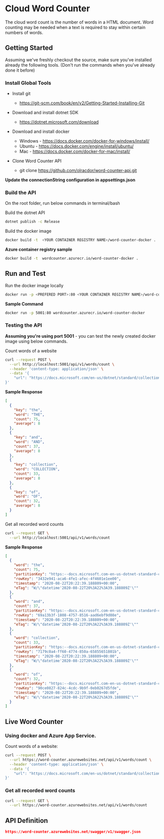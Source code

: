 # Cloud Word Counter

The cloud word count is the number of words in a HTML document. Word counting may be needed when a text is required to stay within certain numbers of words.

## Getting Started

Assuming we've freshly checkout the source, make sure you've installed
already the following tools. (Don't run the commands when you've already 
done it before)

### Install Global Tools

* Install git
    * https://git-scm.com/book/en/v2/Getting-Started-Installing-Git

* Download and install dotnet SDK
    * https://dotnet.microsoft.com/download

* Download and install docker 
    * Windows - https://docs.docker.com/docker-for-windows/install/
    * Ubuntu - https://docs.docker.com/engine/install/ubuntu/
    * Mac - https://docs.docker.com/docker-for-mac/install/

* Clone Word Counter API 
    * git clone https://github.com/olracdor/word-counter-api.git

**Update the connectionString configuration in appsettings.json**
    
### Build the API

On the root folder, run below commands in terminal/bash

Build the dotnet API 

```bash
dotnet publish -c Release
```

Build the docker image 

```bash
docker build -t  <YOUR CONTAINER REGISTRY NAME>/word-counter-docker .
```
**Azure container registry sample**

```bash
docker build -t  wordcounter.azurecr.io/word-counter-docker .
```

## Run and Test

Run the docker image locally

```bash
docker run -p <PREFERED PORT>:80 <YOUR CONTAINER REGISTRY NAME>/word-counter-docker
```

**Sample Command**
```bash
docker run -p 5001:80 wordcounter.azurecr.io/word-counter-docker
```

### Testing the API

**Assuming you're using port 5001** - you can test the newly created docker image using below commands.

Count words of a website
```bash
curl --request POST \
  --url http://localhost:5001/api/v1/words/count \
  --header 'content-type: application/json' \
  --data '{
    "url": "https://docs.microsoft.com/en-us/dotnet/standard/collections/"
}'
```

**Sample Response**

```json
[
  {
    "key": "the",
    "word": "THE",
    "count": 75,
    "average": 8
  },
  {
    "key": "and",
    "word": "AND",
    "count": 37,
    "average": 8
  },
  {
    "key": "collection",
    "word": "COLLECTION",
    "count": 33,
    "average": 8
  },
  {
    "key": "of",
    "word": "OF",
    "count": 32,
    "average": 8
  }
]
```

Get all recorded word counts
```bash
curl --request GET \
  --url http://localhost:5001/api/v1/words/count
```

**Sample Response**

```json
[
  {
    "word": "the",
    "count": 75,
    "partitionKey": "https:--docs.microsoft.com-en-us-dotnet-standard-collections-",
    "rowKey": "3432e941-aca6-4fe1-afec-4f4601e1ee00",
    "timestamp": "2020-08-22T20:22:39.188809+00:00",
    "eTag": "W/\"datetime'2020-08-22T20%3A22%3A39.188809Z'\""
  },
  {
    "word": "and",
    "count": 37,
    "partitionKey": "https:--docs.microsoft.com-en-us-dotnet-standard-collections-",
    "rowKey": "69a13b3f-1808-4757-8516-aad6ebf9d08e",
    "timestamp": "2020-08-22T20:22:39.188809+00:00",
    "eTag": "W/\"datetime'2020-08-22T20%3A22%3A39.188809Z'\""
  },
  {
    "word": "collection",
    "count": 33,
    "partitionKey": "https:--docs.microsoft.com-en-us-dotnet-standard-collections-",
    "rowKey": "7179c0a4-ff60-4774-850a-65855651801b",
    "timestamp": "2020-08-22T20:22:39.188809+00:00",
    "eTag": "W/\"datetime'2020-08-22T20%3A22%3A39.188809Z'\""
  },
  {
    "word": "of",
    "count": 32,
    "partitionKey": "https:--docs.microsoft.com-en-us-dotnet-standard-collections-",
    "rowKey": "90ce0827-824c-4cdc-9b9f-0eb0267d5fde",
    "timestamp": "2020-08-22T20:22:39.188809+00:00",
    "eTag": "W/\"datetime'2020-08-22T20%3A22%3A39.188809Z'\""
  }
]
```

## Live Word Counter

### Using docker and Azure App Service.

Count words of a website:
```bash
curl --request POST \
  --url https://word-counter.azurewebsites.net/api/v1/words/count \
  --header 'content-type: application/json' \
  --data '{
    "url": "https://docs.microsoft.com/en-us/dotnet/standard/collections/"
}'
```

### Get all recorded word counts
```bash
curl --request GET \
  --url https://word-counter.azurewebsites.net/api/v1/words/count
```

## API Definition

```json
https://word-counter.azurewebsites.net/swagger/v1/swagger.json
```